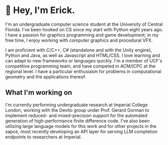 # :wave: Hey, I'm Erick.

I'm an undergraduate computer science student at the University of Central Florida. I've been hooked on CS since my start with Python eight years ago. I have a passion for graphics programming and game development; in my free time, I enjoy working with computer graphics and procedural VFX.

I am proficient with C/C++, C# (standalone and with the Unity engine), Python and Java, as well as Javascript and HTML/CSS. I love learning and can adapt to new frameworks or languages quickly. I'm a member of UCF's competitive programming team, and have competed in ACM/ICPC at the regional level. I have a particular enthusiasm for problems in computational geometry and the applications thereof.

## What I'm working on

I'm currently performing undergraduate research at Imperial College London, working with the Devito group under Prof. Gerard Gorman to implement reduced- and mixed-precision support for the automated generation of high-performance finite difference code. I've also been utilizing large language models for this work and for other projects in the sapce, most recently developing an API layer for serving LLM completion endpoints to researchers at Imperial.
